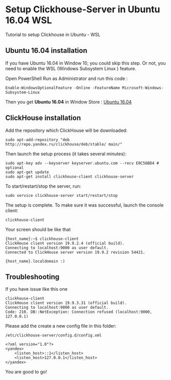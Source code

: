 # Setup Clickhouse-Server in Ubuntu 16.04 WSL
Tutorial to setup Clickhouse in Ubuntu - WSL
## Ubuntu 16.04 installation

If you have Ubuntu 16.04 in Window 10, you could skip this step. Or not, you need to enable the WSL (Windows Subsystem Linux ) feature.

Open PowerShell Run as Administrator and run this code :

    Enable-WindowsOptionalFeature -Online -FeatureName Microsoft-Windows-Subsystem-Linux

Then you get **Ubuntu 16.04** in Window Store :
[Ubuntu 16.04](https://www.microsoft.com/en-us/p/ubuntu-1604-lts/9pjn388hp8c9)

## ClickHouse installation

Add the repository which ClickHouse will be downloaded:

    sudo apt-add-repository "deb http://repo.yandex.ru/clickhouse/deb/stable/ main/"

Then launch the setup process (it takes several minutes):

    sudo apt-key adv --keyserver keyserver.ubuntu.com --recv E0C56BD4 # optional  
    sudo apt-get update  
    sudo apt-get install clickhouse-client clickhouse-server

To start/restart/stop the server, run:

    sudo service clickhouse-server start/restart/stop

The setup is complete. To make sure it was successful, launch the console client:

    clickhouse-client    
Your screen should be like that

    {host_name}:~$ clickhouse-client
    ClickHouse client version 19.9.2.4 (official build).
    Connecting to localhost:9000 as user default.
    Connected to ClickHouse server version 19.9.2 revision 54421.
    
    {host_name}.localdomain :)

## Troubleshooting

If you have issue like this one

    clickhouse-client
    ClickHouse client version 19.9.3.31 (official build).
    Connecting to localhost:9000 as user default.
    Code: 210. DB::NetException: Connection refused (localhost:9000, 127.0.0.1)

Please add the create a new config file in this folder:

    /etc/clickhouse-server/config.d/config.xml

    <?xml version="1.0"?>
    <yandex>
        <listen_host>::1</listen_host>
        <listen_host>127.0.0.1</listen_host>
    </yandex>

You are good to go!

